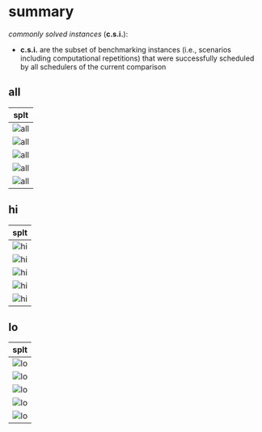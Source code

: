 # summary

*commonly solved instances* (**c.s.i.**):
- **c.s.i.** are the subset of benchmarking instances (i.e., scenarios including computational repetitions) that were successfully scheduled by all schedulers of the current comparison

## all

|splt|
|:---:|
|![all](splt/summary_all__vhist_lt_1.1x1.1.svg "all")|
|![all](splt/summary_all__vhist_log_rt_total_1.1x1.1.svg "all")|
|![all](splt/summary_all__bar_rt_sum_stacked_csi_leg-r1_1.1x1.1.svg "all")|
|![all](splt/summary_all__bar_rt_sum_stacked_all_leg-r1_1.1x1.1.svg "all")|
|![all](splt/summary_all__bar_schedab_leg-r1_1.1x1.1.svg "all")|

## hi

|splt|
|:---:|
|![hi](splt/summary_hi__vhist_lt_1.1x1.1.svg "hi")|
|![hi](splt/summary_hi__vhist_log_rt_total_1.1x1.1.svg "hi")|
|![hi](splt/summary_hi__bar_rt_sum_stacked_csi_leg-r1_1.1x1.1.svg "hi")|
|![hi](splt/summary_hi__bar_rt_sum_stacked_all_leg-r1_1.1x1.1.svg "hi")|
|![hi](splt/summary_hi__bar_schedab_leg-r1_1.1x1.1.svg "hi")|

## lo

|splt|
|:---:|
|![lo](splt/summary_lo__vhist_lt_1.1x1.1.svg "lo")|
|![lo](splt/summary_lo__vhist_log_rt_total_1.1x1.1.svg "lo")|
|![lo](splt/summary_lo__bar_rt_sum_stacked_csi_leg-r1_1.1x1.1.svg "lo")|
|![lo](splt/summary_lo__bar_rt_sum_stacked_all_leg-r1_1.1x1.1.svg "lo")|
|![lo](splt/summary_lo__bar_schedab_leg-r1_1.1x1.1.svg "lo")|

